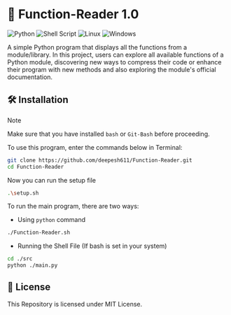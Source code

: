 # 📘 Function-Reader 1.0

![Python](https://img.shields.io/badge/python-3670A0?style=for-the-badge&logo=python&logoColor=ffdd54)
![Shell Script](https://img.shields.io/badge/shell_script-%23121011.svg?style=for-the-badge&logo=gnu-bash&logoColor=white)
![Linux](https://img.shields.io/badge/Linux-FCC624?style=for-the-badge&logo=linux&logoColor=black)
![Windows](https://img.shields.io/badge/Windows-0078D6?style=for-the-badge&logo=windows&logoColor=white")

A simple Python program that displays all the functions from a module/library. In this project, users can explore all available functions of a Python module, discovering new ways to compress their code or enhance their program with new methods and also exploring the module's official documentation.

## 🛠️ Installation

> [!NOTE]
>  Make sure that you have installed `bash` or `Git-Bash` before proceeding.

To use this program, enter the commands below in Terminal:

```bash
git clone https://github.com/deepesh611/Function-Reader.git
cd Function-Reader
```


Now you can run the setup file
```bash
.\setup.sh
```

To run the main program, there are two ways:
- Using `python` command
  
```bash
./Function-Reader.sh
```
- Running the Shell File (If bash is set in your system)

```bash
cd ./src
python ./main.py
```

## 📄 License

This Repository is licensed under MIT License.
